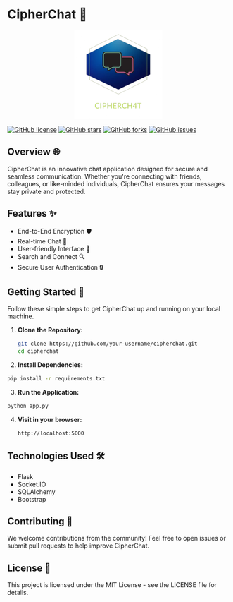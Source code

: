 # CipherChat 🚀

<p align="center">
  <img src="https://github.com/cipher-ch4t/Cipher-Chat/blob/main/static/img/app-logo-removebg.png" alt="CipherChat Logo" width="200" height="200">
</p>

[![GitHub license](https://img.shields.io/badge/license-MIT-blue.svg)](https://github.com/cipher.ch4t/cipherchat/blob/main/LICENSE)
[![GitHub stars](https://img.shields.io/github/stars/your-username/cipherchat.svg)](https://github.com/cipher.ch4t/cipherchat/stargazers)
[![GitHub forks](https://img.shields.io/github/forks/your-username/cipherchat.svg)](https://github.com/cipher.ch4t/cipherchat/network)
[![GitHub issues](https://img.shields.io/github/issues/your-username/cipherchat.svg)](https://github.com/cipher.ch4t/cipherchat/issues)

## Overview 🌐

CipherChat is an innovative chat application designed for secure and seamless communication. Whether you're connecting with friends, colleagues, or like-minded individuals, CipherChat ensures your messages stay private and protected.

## Features ✨

- End-to-End Encryption 🛡️
- Real-time Chat 🚀
- User-friendly Interface 🌈
- Search and Connect 🔍
- Secure User Authentication 🔒

## Getting Started 🚦

Follow these simple steps to get CipherChat up and running on your local machine.

1. **Clone the Repository:**
   ```bash
   git clone https://github.com/your-username/cipherchat.git
   cd cipherchat
2. **Install Dependencies:**

  ```bash
  pip install -r requirements.txt
```
3. **Run the Application:**

```bash
python app.py
```
4. **Visit in your browser:**
   ```bash
   http://localhost:5000

## Technologies Used 🛠️
- Flask
- Socket.IO
- SQLAlchemy
- Bootstrap

## Contributing 🤝
We welcome contributions from the community! Feel free to open issues or submit pull requests to help improve CipherChat.

## License 📝
This project is licensed under the MIT License - see the LICENSE file for details.
